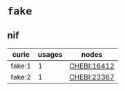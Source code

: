 # `fake`

## nif

| curie   |   usages | nodes                                                     |
|---------|----------|-----------------------------------------------------------|
| fake:1  |        1 | [CHEBI:16412](http://purl.obolibrary.org/obo/CHEBI_16412) |
| fake:2  |        1 | [CHEBI:23367](http://purl.obolibrary.org/obo/CHEBI_23367) |

